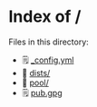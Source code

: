 
# Index of /
Files in this directory:
- 🗒 [_config.yml](_config.yml)
- 📁 [dists/](dists)
- 📁 [pool/](pool)
- 🗒 [pub.gpg](pub.gpg)
